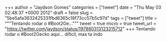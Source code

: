 
+++
author = "Jaydson Gomes"
categories = ["tweet"]
date = "Thu May 03 02:48:37 +0000 2012"
draft = false
slug = "5be5afa3632425331fbd8365c18f73cc57b5c97d"
tags = ["tweet"]
title = """Tentando rodar o #Boot2Ge..."""
tweet = true
micro = true
tweet_url = "https://twitter.com/jaydson/status/197880313123315712"
+++
Tentando rodar o #Boot2Gecko aqui... dificil, mas ta indo
